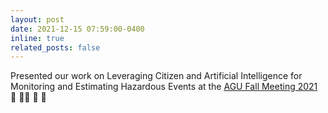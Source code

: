 ```yaml
---
layout: post
date: 2021-12-15 07:59:00-0400
inline: true
related_posts: false
---
```


Presented our work on Leveraging Citizen and Artificial Intelligence for Monitoring and Estimating Hazardous Events at the [AGU Fall Meeting 2021](https://ui.adsabs.harvard.edu/abs/2021AGUFMIN33A..04G) :microphone: 🧑‍🔬 :ocean: :tada:
